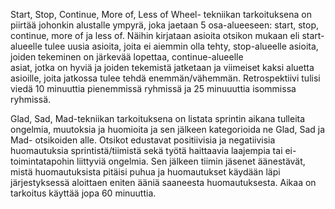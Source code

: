 Start, Stop, Continue, More of, Less of Wheel- tekniikan tarkoituksena 
on piirtää johonkin alustalle ympyrä, joka jaetaan 5 osa-alueeseen: start, stop, continue, 
more of ja less of. Näihin kirjataan asioita otsikon mukaan eli start-alueelle tulee uusia asioita, 
joita ei aiemmin olla tehty, stop-alueelle asioita, joiden tekeminen on järkevää lopettaa, continue-alueelle  
asiat, jotka on hyviä ja joiden tekemistä jatketaan ja viimeiset kaksi aluetta asioille, joita jatkossa tulee 
tehdä enemmän/vähemmän. Retrospektiivi tulisi viedä 10 minuuttia pienemmissä ryhmissä ja 25 minuuuttia isommissa ryhmissä.

Glad, Sad, Mad-tekniikan tarkoituksena on listata sprintin aikana tulleita ongelmia, muutoksia 
ja huomioita ja sen jälkeen kategorioida ne Glad, Sad ja Mad- otsikoiden alle. Otsikot edustavat 
positiivisia ja negatiivisia  huomautuksia sprintistä/tiimistä sekä työtä haittaavia laajempia tai 
ei-toimintatapohin liittyviä ongelmia. Sen jälkeen tiimin jäsenet äänestävät, mistä huomautuksista pitäisi 
puhua ja huomautukset käydään läpi järjestyksessä aloittaen eniten ääniä saaneesta huomautuksesta. Aikaa on tarkoitus 
käyttää jopa 60 minuuttia.
 

